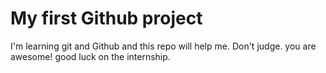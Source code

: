 # My first Github project

I'm learning git and Github and this repo will help me. Don't judge.
you are awesome! good luck on the internship.